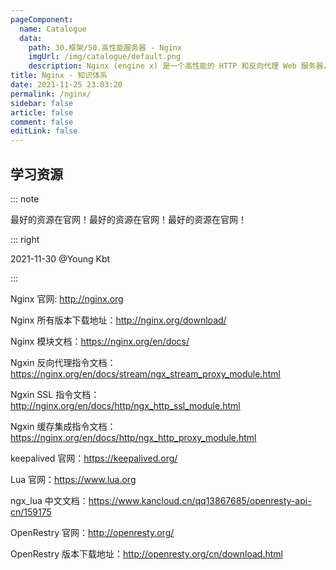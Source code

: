 ```yaml
---
pageComponent: 
  name: Catalogue
  data: 
    path: 30.框架/50.高性能服务器 - Nginx
    imgUrl: /img/catalogue/default.png
    description: Nginx (engine x) 是一个高性能的 HTTP 和反向代理 Web 服务器，同时也提供了 IMAP/POP3/SMTP 服务。
title: Nginx - 知识体系
date: 2021-11-25 23:03:20
permalink: /nginx/
sidebar: false
article: false
comment: false
editLink: false
---
```



## 学习资源

::: note

最好的资源在官网！最好的资源在官网！最好的资源在官网！

::: right

2021-11-30 @Young Kbt

:::



Nginx 官网: <http://nginx.org>

Nginx 所有版本下载地址：<http://nginx.org/download/>

Nginx 模块文档：<https://nginx.org/en/docs/>

Ngxin 反向代理指令文档：<https://nginx.org/en/docs/stream/ngx_stream_proxy_module.html>

Ngxin SSL 指令文档：<http://nginx.org/en/docs/http/ngx_http_ssl_module.html>

Ngxin 缓存集成指令文档：<https://nginx.org/en/docs/http/ngx_http_proxy_module.html>

keepalived 官网：<https://keepalived.org/>

Lua 官网：<https://www.lua.org>

ngx_lua 中文文档：<https://www.kancloud.cn/qq13867685/openresty-api-cn/159175>

OpenRestry 官网：<http://openresty.org/>

OpenRestry 版本下载地址：<http://openresty.org/cn/download.html>